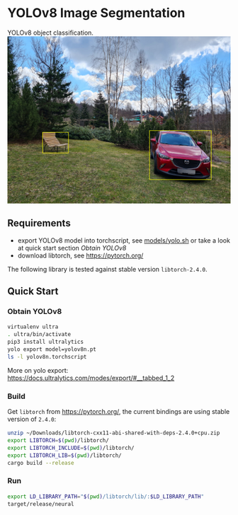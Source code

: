 # YOLOv8 Image Segmentation

YOLOv8 object classification. 
![result](images/result.jpg)

## Requirements

* export YOLOv8 model into torchscript, see [models/yolo.sh](models/yolo.sh) or take a look at quick start section  _Obtain YOLOv8_
* download libtorch, see https://pytorch.org/

The following library is tested against stable version `libtorch-2.4.0`. 

## Quick Start

### Obtain YOLOv8

```bash
virtualenv ultra
. ultra/bin/activate
pip3 install ultralytics
yolo export model=yolov8n.pt
ls -l yolov8n.torchscript
```

More on yolo export: https://docs.ultralytics.com/modes/export/#__tabbed_1_2


### Build

Get `libtorch` from https://pytorch.org/, the current bindings are using stable version of `2.4.0`:
```bash
unzip ~/Downloads/libtorch-cxx11-abi-shared-with-deps-2.4.0+cpu.zip
export LIBTORCH=$(pwd)/libtorch/
export LIBTORCH_INCLUDE=$(pwd)/libtorch/
export LIBTORCH_LIB=$(pwd)/libtorch/
cargo build --release
```

### Run
```bash
export LD_LIBRARY_PATH="$(pwd)/libtorch/lib/:$LD_LIBRARY_PATH"
target/release/neural
```